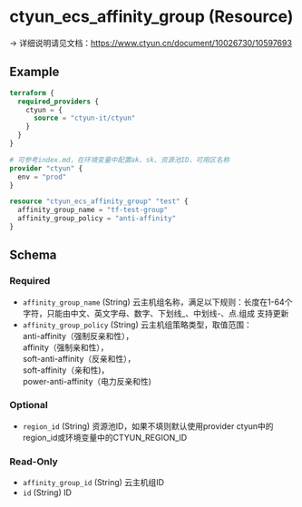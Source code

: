 # ctyun_ecs_affinity_group (Resource)
-> 详细说明请见文档：https://www.ctyun.cn/document/10026730/10597693



## Example

```terraform
terraform {
  required_providers {
    ctyun = {
      source = "ctyun-it/ctyun"
    }
  }
}

# 可参考index.md，在环境变量中配置ak、sk、资源池ID、可用区名称
provider "ctyun" {
  env = "prod"
}

resource "ctyun_ecs_affinity_group" "test" {
  affinity_group_name = "tf-test-group"
  affinity_group_policy = "anti-affinity"
}
```

<!-- schema generated by tfplugindocs -->
## Schema

### Required

- `affinity_group_name` (String) 云主机组名称，满足以下规则：长度在1-64个字符，只能由中文、英文字母、数字、下划线_、中划线-、点.组成 支持更新
- `affinity_group_policy` (String) 云主机组策略类型，取值范围：<br />anti-affinity（强制反亲和性），<br />affinity（强制亲和性），<br />soft-anti-affinity（反亲和性），<br />soft-affinity（亲和性)，<br />power-anti-affinity（电力反亲和性)

### Optional

- `region_id` (String) 资源池ID，如果不填则默认使用provider ctyun中的region_id或环境变量中的CTYUN_REGION_ID

### Read-Only

- `affinity_group_id` (String) 云主机组ID
- `id` (String) ID